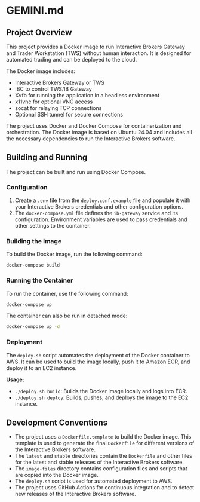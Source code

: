 # GEMINI.md

## Project Overview

This project provides a Docker image to run Interactive Brokers Gateway and Trader Workstation (TWS) without human interaction. It is designed for automated trading and can be deployed to the cloud.

The Docker image includes:

*   Interactive Brokers Gateway or TWS
*   IBC to control TWS/IB Gateway
*   Xvfb for running the application in a headless environment
*   x11vnc for optional VNC access
*   socat for relaying TCP connections
*   Optional SSH tunnel for secure connections

The project uses Docker and Docker Compose for containerization and orchestration. The Docker image is based on Ubuntu 24.04 and includes all the necessary dependencies to run the Interactive Brokers software.

## Building and Running

The project can be built and run using Docker Compose.

### Configuration

1.  Create a `.env` file from the `deploy.conf.example` file and populate it with your Interactive Brokers credentials and other configuration options.
2.  The `docker-compose.yml` file defines the `ib-gateway` service and its configuration. Environment variables are used to pass credentials and other settings to the container.

### Building the Image

To build the Docker image, run the following command:

```bash
docker-compose build
```

### Running the Container

To run the container, use the following command:

```bash
docker-compose up
```

The container can also be run in detached mode:

```bash
docker-compose up -d
```

### Deployment

The `deploy.sh` script automates the deployment of the Docker container to AWS. It can be used to build the image locally, push it to Amazon ECR, and deploy it to an EC2 instance.

**Usage:**

*   `./deploy.sh build`: Builds the Docker image locally and logs into ECR.
*   `./deploy.sh deploy`: Builds, pushes, and deploys the image to the EC2 instance.

## Development Conventions

*   The project uses a `Dockerfile.template` to build the Docker image. This template is used to generate the final `Dockerfile` for different versions of the Interactive Brokers software.
*   The `latest` and `stable` directories contain the `Dockerfile` and other files for the latest and stable releases of the Interactive Brokers software.
*   The `image-files` directory contains configuration files and scripts that are copied into the Docker image.
*   The `deploy.sh` script is used for automated deployment to AWS.
*   The project uses GitHub Actions for continuous integration and to detect new releases of the Interactive Brokers software.
